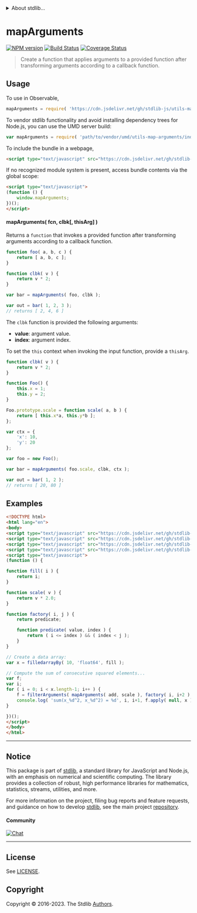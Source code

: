 <!--

@license Apache-2.0

Copyright (c) 2021 The Stdlib Authors.

Licensed under the Apache License, Version 2.0 (the "License");
you may not use this file except in compliance with the License.
You may obtain a copy of the License at

   http://www.apache.org/licenses/LICENSE-2.0

Unless required by applicable law or agreed to in writing, software
distributed under the License is distributed on an "AS IS" BASIS,
WITHOUT WARRANTIES OR CONDITIONS OF ANY KIND, either express or implied.
See the License for the specific language governing permissions and
limitations under the License.

-->


<details>
  <summary>
    About stdlib...
  </summary>
  <p>We believe in a future in which the web is a preferred environment for numerical computation. To help realize this future, we've built stdlib. stdlib is a standard library, with an emphasis on numerical and scientific computation, written in JavaScript (and C) for execution in browsers and in Node.js.</p>
  <p>The library is fully decomposable, being architected in such a way that you can swap out and mix and match APIs and functionality to cater to your exact preferences and use cases.</p>
  <p>When you use stdlib, you can be absolutely certain that you are using the most thorough, rigorous, well-written, studied, documented, tested, measured, and high-quality code out there.</p>
  <p>To join us in bringing numerical computing to the web, get started by checking us out on <a href="https://github.com/stdlib-js/stdlib">GitHub</a>, and please consider <a href="https://opencollective.com/stdlib">financially supporting stdlib</a>. We greatly appreciate your continued support!</p>
</details>

# mapArguments

[![NPM version][npm-image]][npm-url] [![Build Status][test-image]][test-url] [![Coverage Status][coverage-image]][coverage-url] <!-- [![dependencies][dependencies-image]][dependencies-url] -->

> Create a function that applies arguments to a provided function after transforming arguments according to a callback function.

<!-- Section to include introductory text. Make sure to keep an empty line after the intro `section` element and another before the `/section` close. -->

<section class="intro">

</section>

<!-- /.intro -->

<!-- Package usage documentation. -->



<section class="usage">

## Usage

To use in Observable,

```javascript
mapArguments = require( 'https://cdn.jsdelivr.net/gh/stdlib-js/utils-map-arguments@umd/browser.js' )
```

To vendor stdlib functionality and avoid installing dependency trees for Node.js, you can use the UMD server build:

```javascript
var mapArguments = require( 'path/to/vendor/umd/utils-map-arguments/index.js' )
```

To include the bundle in a webpage,

```html
<script type="text/javascript" src="https://cdn.jsdelivr.net/gh/stdlib-js/utils-map-arguments@umd/browser.js"></script>
```

If no recognized module system is present, access bundle contents via the global scope:

```html
<script type="text/javascript">
(function () {
    window.mapArguments;
})();
</script>
```

#### mapArguments( fcn, clbk\[, thisArg] )

Returns a `function` that invokes a provided function after transforming arguments according to a callback function.

```javascript
function foo( a, b, c ) {
    return [ a, b, c ];
}

function clbk( v ) {
    return v * 2;
}

var bar = mapArguments( foo, clbk );

var out = bar( 1, 2, 3 );
// returns [ 2, 4, 6 ]
```

The `clbk` function is provided the following arguments:

-   **value**: argument value.
-   **index**: argument index.

To set the `this` context when invoking the input function, provide a `thisArg`.

<!-- eslint-disable no-restricted-syntax -->

```javascript
function clbk( v ) {
    return v * 2;
}

function Foo() {
    this.x = 1;
    this.y = 2;
}

Foo.prototype.scale = function scale( a, b ) {
    return [ this.x*a, this.y*b ];
};

var ctx = {
    'x': 10,
    'y': 20
};

var foo = new Foo();

var bar = mapArguments( foo.scale, clbk, ctx );

var out = bar( 1, 2 );
// returns [ 20, 80 ]
```

</section>

<!-- /.usage -->

<!-- Package usage notes. Make sure to keep an empty line after the `section` element and another before the `/section` close. -->

<section class="notes">

</section>

<!-- /.notes -->

<!-- Package usage examples. -->

<section class="examples">

## Examples

<!-- eslint no-undef: "error" -->

```html
<!DOCTYPE html>
<html lang="en">
<body>
<script type="text/javascript" src="https://cdn.jsdelivr.net/gh/stdlib-js/array-filled-by@umd/browser.js"></script>
<script type="text/javascript" src="https://cdn.jsdelivr.net/gh/stdlib-js/math-base-ops-add@umd/browser.js"></script>
<script type="text/javascript" src="https://cdn.jsdelivr.net/gh/stdlib-js/utils-filter-arguments@umd/browser.js"></script>
<script type="text/javascript" src="https://cdn.jsdelivr.net/gh/stdlib-js/utils-map-arguments@umd/browser.js"></script>
<script type="text/javascript">
(function () {

function fill( i ) {
    return i;
}

function scale( v ) {
    return v * 2.0;
}

function factory( i, j ) {
    return predicate;

    function predicate( value, index ) {
        return ( i <= index ) && ( index < j );
    }
}

// Create a data array:
var x = filledarrayBy( 10, 'float64', fill );

// Compute the sum of consecutive squared elements...
var f;
var i;
for ( i = 0; i < x.length-1; i++ ) {
    f = filterArguments( mapArguments( add, scale ), factory( i, i+2 ) );
    console.log( 'sum(x_%d^2, x_%d^2) = %d', i, i+1, f.apply( null, x ) );
}

})();
</script>
</body>
</html>
```

</section>

<!-- /.examples -->

<!-- Section to include cited references. If references are included, add a horizontal rule *before* the section. Make sure to keep an empty line after the `section` element and another before the `/section` close. -->

<section class="references">

</section>

<!-- /.references -->

<!-- Section for related `stdlib` packages. Do not manually edit this section, as it is automatically populated. -->

<section class="related">

</section>

<!-- /.related -->

<!-- Section for all links. Make sure to keep an empty line after the `section` element and another before the `/section` close. -->


<section class="main-repo" >

* * *

## Notice

This package is part of [stdlib][stdlib], a standard library for JavaScript and Node.js, with an emphasis on numerical and scientific computing. The library provides a collection of robust, high performance libraries for mathematics, statistics, streams, utilities, and more.

For more information on the project, filing bug reports and feature requests, and guidance on how to develop [stdlib][stdlib], see the main project [repository][stdlib].

#### Community

[![Chat][chat-image]][chat-url]

---

## License

See [LICENSE][stdlib-license].


## Copyright

Copyright &copy; 2016-2023. The Stdlib [Authors][stdlib-authors].

</section>

<!-- /.stdlib -->

<!-- Section for all links. Make sure to keep an empty line after the `section` element and another before the `/section` close. -->

<section class="links">

[npm-image]: http://img.shields.io/npm/v/@stdlib/utils-map-arguments.svg
[npm-url]: https://npmjs.org/package/@stdlib/utils-map-arguments

[test-image]: https://github.com/stdlib-js/utils-map-arguments/actions/workflows/test.yml/badge.svg?branch=v0.1.1
[test-url]: https://github.com/stdlib-js/utils-map-arguments/actions/workflows/test.yml?query=branch:v0.1.1

[coverage-image]: https://img.shields.io/codecov/c/github/stdlib-js/utils-map-arguments/main.svg
[coverage-url]: https://codecov.io/github/stdlib-js/utils-map-arguments?branch=main

<!--

[dependencies-image]: https://img.shields.io/david/stdlib-js/utils-map-arguments.svg
[dependencies-url]: https://david-dm.org/stdlib-js/utils-map-arguments/main

-->

[chat-image]: https://img.shields.io/gitter/room/stdlib-js/stdlib.svg
[chat-url]: https://app.gitter.im/#/room/#stdlib-js_stdlib:gitter.im

[stdlib]: https://github.com/stdlib-js/stdlib

[stdlib-authors]: https://github.com/stdlib-js/stdlib/graphs/contributors

[umd]: https://github.com/umdjs/umd
[es-module]: https://developer.mozilla.org/en-US/docs/Web/JavaScript/Guide/Modules

[deno-url]: https://github.com/stdlib-js/utils-map-arguments/tree/deno
[umd-url]: https://github.com/stdlib-js/utils-map-arguments/tree/umd
[esm-url]: https://github.com/stdlib-js/utils-map-arguments/tree/esm
[branches-url]: https://github.com/stdlib-js/utils-map-arguments/blob/main/branches.md

[stdlib-license]: https://raw.githubusercontent.com/stdlib-js/utils-map-arguments/main/LICENSE

</section>

<!-- /.links -->
